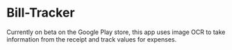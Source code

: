 # Bill-Tracker
Currently on beta on the Google Play store, this app uses image OCR to take information from the receipt and track values for expenses.

